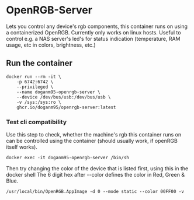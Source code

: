 # OpenRGB-Server

Lets you control any device's rgb components, this container runs on using a containerized OpenRGB.
Currently only works on linux hosts. Useful to control e.g. a NAS server's led's for status indication (temperature, RAM usage, etc in colors, brightness, etc.)

## Run the container

```shell
docker run --rm -it \
    -p 6742:6742 \
    --privileged \
    --name doganm95-openrgb-server \
    --device /dev/bus/usb:/dev/bus/usb \
    -v /sys:/sys:ro \
    ghcr.io/doganm95/openrgb-server:latest
```

### Test cli compatibility

Use this step to check, whether the machine's rgb this container runs on can be controlled using the container (should usually work, if openRGB itself works).

```shell
docker exec -it doganm95-openrgb-server /bin/sh
```

Then try changing the color of the device that is listed first, using this in the docker shell
The 6 digit hex after --color defines the color in Red, Green & Blue.

```shell
/usr/local/bin/OpenRGB.AppImage -d 0 --mode static --color 00FF00 -v
```
